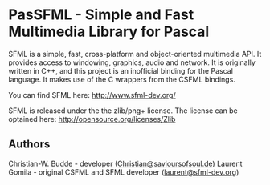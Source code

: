 PasSFML - Simple and Fast Multimedia Library for Pascal
=======================================================

SFML is a simple, fast, cross-platform and object-oriented multimedia API. It provides access to windowing, graphics,
audio and network.
It is originally written in C++, and this project is an inofficial binding for the Pascal language. It makes use of the C wrappers from the CSFML bindings.

You can find SFML here: http://www.sfml-dev.org/

SFML is released under the the zlib/png+ license. 
The license can be optained here: http://opensource.org/licenses/Zlib

Authors
-------

Christian-W. Budde - developer (Christian@savioursofsoul.de)
Laurent Gomila - original CSFML and SFML developer (laurent@sfml-dev.org)